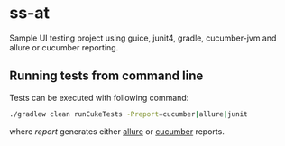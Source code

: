 # ss-at
Sample UI testing project using guice, junit4, gradle, cucumber-jvm and allure or cucumber reporting.

## Running tests from command line
Tests can be executed with following command:
```bash
./gradlew clean runCukeTests -Preport=cucumber|allure|junit
```
where _report_ generates either [allure](https://github.com/allure-framework/allure2) or [cucumber](https://github.com/damianszczepanik/cucumber-reporting) reports.